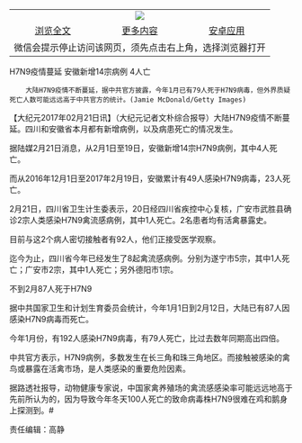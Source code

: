 

<table>
  <tr>
    <td align="center" colspan="3">
      <a href="https://github.com/ogate/ogate/blob/master/README.md"><img src="https://cloud.githubusercontent.com/assets/11880933/13434984/f430fae2-e012-11e5-814f-c2df1e82b247.jpg"/></a>
    </td>
  </tr>
  <tr>
    <td align="center">
      <a href="https://s3.ap-south-1.amazonaws.com/ogatem/oGate.htm?c795798&from=oNote">浏览全文</a>
    </td>
    <td align="center">
      <a href="https://s3.ap-south-1.amazonaws.com/ogatem/oGate.htm?from=oNote">更多内容</a>
    </td>
    <td align="center">
      <a href="https://raw.githubusercontent.com/ogate/up/master/ogate.apk">安卓应用</a>
    </td>
  </tr>
  <tr>
    <td align="center" colspan="3">
      微信会提示停止访问该网页，须先点击右上角，选择浏览器打开
    </td>
  </tr>
</table>    



H7N9疫情蔓延 安徽新增14宗病例 4人亡






        大陆H7N9疫情不断蔓延，据中共官方披露，今年1月已有79人死于H7N9病毒，但外界质疑死亡人数可能远远高于中共官方的统计。(Jamie McDonald/Getty Images)




【大纪元2017年02月21日讯】（大纪元记者文朴综合报导）大陆H7N9疫情不断蔓延。四川和安徽省本月都有新增病例，以及病患死亡的情况发生。


据陆媒2月21日消息，从2月1日至19日，安徽新增14宗H7N9病例，其中4人死亡。


而从2016年12月1日至2017年2月19日，安徽累计有49人感染H7N9病毒，23人死亡。


2月21日，四川省卫生计生委表示，20日经四川省疾控中心复核，广安市武胜县确诊2宗人类感染H7N9禽流感病例，其中1人死亡。2名患者均有活禽暴露史。


目前与这2个病人密切接触者有92人，他们正接受医学观察。


迄今为止，四川省今年已经发生了8起禽流感病例。分别为遂宁市5宗，其中1人死亡；广安市2宗，其中1人死亡；另外德阳市1宗。


不到2月87人死于H7N9


据中共国家卫生和计划生育委员会统计，今年1月1日到2月12日，大陆已有87人因感染H7N9病毒而死亡。


今年1月份，有192人感染H7N9病毒，有79人死亡，比过去数年同期高出四倍。


中共官方表示，H7N9病例，多数发生在长三角和珠三角地区。而接触被感染的禽鸟或暴露在活禽市场，是人类感染的重要危险因素。


据路透社报导，动物健康专家说，中国家禽养殖场的禽流感感染率可能远远地高于先前所认为的，因为导致今年冬天100人死亡的致命病毒株H7N9很难在鸡和鹅身上探测到。#


责任编辑：高静



